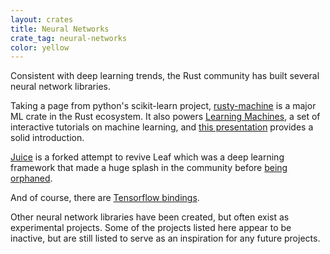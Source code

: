 ```yaml
---
layout: crates
title: Neural Networks
crate_tag: neural-networks
color: yellow
---
```


Consistent with deep learning trends, the Rust community has built several neural network libraries.

Taking a page from python's scikit-learn project, [rusty-machine](https://crates.io/crates/rusty-machine)
is a major ML crate in the Rust ecosystem. It also powers [Learning Machines](https://learning-machines.herokuapp.com/),
a set of interactive tutorials on machine learning, and [this presentation](http://athemathmo.github.io/2016/07/28/rusty-machine-talk.html#/)
provides a solid introduction.

[Juice](https://crates.io/crates/juice) is a forked attempt to revive Leaf which was a deep learning framework that made a huge splash in the community
before [being orphaned](https://medium.com/@mjhirn/tensorflow-wins-89b78b29aafb#.pvv7a6dm7).

And of course, there are [Tensorflow bindings](https://crates.io/crates/tensorflow).

Other neural network libraries have been created, but often exist as experimental projects.
Some of the projects listed here appear to be inactive, but are still listed to serve as an inspiration
for any future projects.
